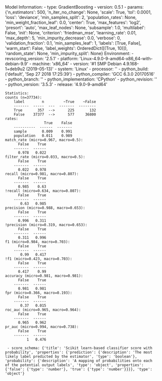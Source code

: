 Model Information:
	 - type: GradientBoosting
	 - version: 0.5.1
	 - params: {'n_estimators': 500, 'n_iter_no_change': None, 'scale': True, 'tol': 0.0001, 'loss': 'deviance', 'min_samples_split': 2, 'population_rates': None, 'min_weight_fraction_leaf': 0.0, 'center': True, 'max_features': 'log2', 'presort': 'auto', 'max_leaf_nodes': None, 'subsample': 1.0, 'multilabel': False, 'init': None, 'criterion': 'friedman_mse', 'learning_rate': 0.01, 'max_depth': 5, 'min_impurity_decrease': 0.0, 'verbose': 0, 'validation_fraction': 0.1, 'min_samples_leaf': 1, 'labels': [True, False], 'warm_start': False, 'label_weights': OrderedDict([(True, 10)]), 'random_state': None, 'min_impurity_split': None}
	Environment:
	 - revscoring_version: '2.5.1'
	 - platform: 'Linux-4.9.0-9-amd64-x86_64-with-debian-9.9'
	 - machine: 'x86_64'
	 - version: '#1 SMP Debian 4.9.168-1+deb9u2 (2019-05-13)'
	 - system: 'Linux'
	 - processor: ''
	 - python_build: ('default', 'Sep 27 2018 17:25:39')
	 - python_compiler: 'GCC 6.3.0 20170516'
	 - python_branch: ''
	 - python_implementation: 'CPython'
	 - python_revision: ''
	 - python_version: '3.5.3'
	 - release: '4.9.0-9-amd64'
	
	Statistics:
	counts (n=37734):
		label        n         ~True    ~False
		-------  -----  ---  -------  --------
		True       357  -->      225       132
		False    37377  -->      577     36800
	rates:
		              True    False
		----------  ------  -------
		sample       0.009    0.991
		population   0.011    0.989
	match_rate (micro=0.967, macro=0.5):
		  False    True
		-------  ------
		  0.978   0.022
	filter_rate (micro=0.033, macro=0.5):
		  False    True
		-------  ------
		  0.022   0.978
	recall (micro=0.981, macro=0.807):
		  False    True
		-------  ------
		  0.985    0.63
	!recall (micro=0.634, macro=0.807):
		  False    True
		-------  ------
		   0.63   0.985
	precision (micro=0.988, macro=0.653):
		  False    True
		-------  ------
		  0.996   0.311
	!precision (micro=0.319, macro=0.653):
		  False    True
		-------  ------
		  0.311   0.996
	f1 (micro=0.984, macro=0.703):
		  False    True
		-------  ------
		   0.99   0.417
	!f1 (micro=0.423, macro=0.703):
		  False    True
		-------  ------
		  0.417    0.99
	accuracy (micro=0.981, macro=0.981):
		  False    True
		-------  ------
		  0.981   0.981
	fpr (micro=0.366, macro=0.193):
		  False    True
		-------  ------
		   0.37   0.015
	roc_auc (micro=0.965, macro=0.964):
		  False    True
		-------  ------
		  0.965   0.962
	pr_auc (micro=0.994, macro=0.738):
		  False    True
		-------  ------
		      1   0.476
	
	 - score_schema: {'title': 'Scikit learn-based classifier score with probability', 'properties': {'prediction': {'description': 'The most likely label predicted by the estimator', 'type': 'boolean'}, 'probability': {'description': 'A mapping of probabilities onto each of the potential output labels', 'type': 'object', 'properties': {'false': {'type': 'number'}, 'true': {'type': 'number'}}}}, 'type': 'object'}

